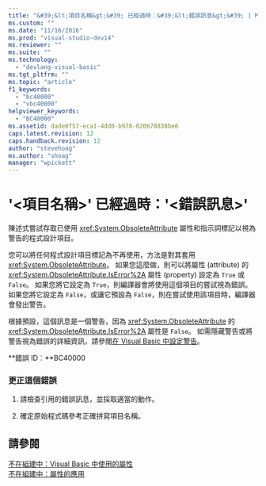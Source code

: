 ```yaml
---
title: "&#39;&lt;項目名稱&gt;&#39; 已經過時：&#39;&lt;錯誤訊息&gt;&#39; | Microsoft Docs"
ms.custom: ""
ms.date: "11/16/2016"
ms.prod: "visual-studio-dev14"
ms.reviewer: ""
ms.suite: ""
ms.technology: 
  - "devlang-visual-basic"
ms.tgt_pltfrm: ""
ms.topic: "article"
f1_keywords: 
  - "bc40000"
  - "vbc40000"
helpviewer_keywords: 
  - "BC40000"
ms.assetid: dade0f57-eca1-4dd0-b978-020678838be6
caps.latest.revision: 12
caps.handback.revision: 12
author: "stevehoag"
ms.author: "shoag"
manager: "wpickett"
---
```

# &#39;&lt;項目名稱&gt;&#39; 已經過時：&#39;&lt;錯誤訊息&gt;&#39;
陳述式嘗試存取已使用 <xref:System.ObsoleteAttribute> 屬性和指示詞標記以視為警告的程式設計項目。  
  
 您可以將任何程式設計項目標記為不再使用，方法是對其套用 <xref:System.ObsoleteAttribute>。 如果您這麼做，則可以將屬性 \(attribute\) 的 <xref:System.ObsoleteAttribute.IsError%2A> 屬性 \(property\) 設定為 `True` 或 `False`。 如果您將它設定為 `True`，則編譯器會將使用這個項目的嘗試視為錯誤。 如果您將它設定為 `False`，或讓它預設為 `False`，則在嘗試使用該項目時，編譯器會發出警告。  
  
 根據預設，這個訊息是一個警告，因為 <xref:System.ObsoleteAttribute> 的 <xref:System.ObsoleteAttribute.IsError%2A> 屬性是 `False`。 如需隱藏警告或將警告視為錯誤的詳細資訊，請參閱[在 Visual Basic 中設定警告](../ide/configuring-warnings-in-visual-basic.md)。  
  
 **錯誤 ID︰**BC40000  
  
### 更正這個錯誤  
  
1.  請檢查引用的錯誤訊息，並採取適當的動作。  
  
2.  確定原始程式碼參考正確拼寫項目名稱。  
  
## 請參閱  
 [不在組建中：Visual Basic 中使用的屬性](http://msdn.microsoft.com/zh-tw/22231318-8a40-49af-9245-e0aab723563b)   
 [不在組建中：屬性的應用](http://msdn.microsoft.com/zh-tw/2b1703ed-4437-49b3-bc0b-568094324f47)